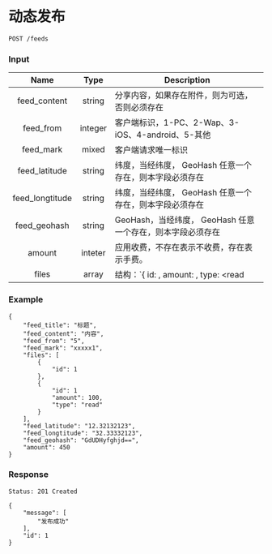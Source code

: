 # 动态发布

```
POST /feeds
```

### Input

| Name | Type | Description |
|:----:|:----:|----|
| feed_content | string | 分享内容，如果存在附件，则为可选，否则必须存在 |
| feed_from | integer | 客户端标识，1-PC、2-Wap、3-iOS、4-android、5-其他 |
| feed_mark | mixed | 客户端请求唯一标识 |
| feed_latitude | string | 纬度，当经纬度， GeoHash 任意一个存在，则本字段必须存在 |
| feed_longtitude | string | 纬度，当经纬度， GeoHash 任意一个存在，则本字段必须存在 |
| feed_geohash | string | GeoHash，当经纬度， GeoHash 任意一个存在，则本字段必须存在 |
| amount | inteter | 应用收费，不存在表示不收费，存在表示手费。|
| files | array | 结构：`{ id: <id>, amount: <amount>, type: <read|download> }`，amount 为可选，id 必须存在，amount 为收费金额，单位分, type 为收费方式 |


### Example
```json5
{
    "feed_title": "标题",
    "feed_content": "内容",
    "feed_from": "5",
    "feed_mark": "xxxxx1",
    "files": [
        {
            "id": 1
        },
        {
            "id": 1
            "amount": 100,
            "type": "read"
        }
    ],
    "feed_latitude": "12.32132123",
    "feed_longtitude": "32.33332123",
    "feed_geohash": "GdUDHyfghjd==",
    "amount": 450
}
```

### Response

```
Status: 201 Created
```
```json5
{
    "message": [
        "发布成功"
    ],
    "id": 1
}
```
